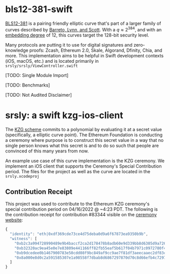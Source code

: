 # bls12-381-swift

[BLS12-381](https://electriccoin.co/blog/new-snark-curve/) is a pairing friendly elliptic curve that's part of a larger family of curves described by [Barreto, Lynn, and Scott](https://eprint.iacr.org/2002/088.pdf). With a $q \approx 2^{384}$, and with an [embedding degree](https://hackmd.io/@benjaminion/bls12-381#Embedding-degree) of 12, this curves target the 128-bit security level.

Many protocols are putting it to use for digital signatures and zero-knowledge proofs: Zcash, Ethereum 2.0, Skale, Algorand, Dfinity, Chia, and more. This implementation aims to be helpful in Swift development contexts (iOS, macOS, etc.) and is located primarily in ```srsly/srsly/ViewController.swift```

[TODO: Single Module Import]

[TODO: Benchmarks]

[TODO: Not Audited Disclaimer]

# srsly: a swift kzg-ios-client

The [KZG scheme](https://www.iacr.org/archive/asiacrypt2010/6477178/6477178.pdf) commits to a polynomial by evaluating it at a secret value (specifically, a elliptic curve point). The Ethereum Foundation is conducting a ceremony where purpose is to construct this secret value in a way that no single person knows what this secret is and to do so such that people are convinced of this many years from now. 

An example use case of this curve implementation is the KZG ceremony. We implement an iOS client that supports the Ceremony's Special Contribution period. The files for the project as well as the curve are located in the ```srsly.xcodeproj```

## Contribution Receipt

This project was used to contribute to the Ethereum KZG ceremony's special contribution period on 04/16/2022 @ ~4:23 PDT. The following is the contribution receipt for contribution #83344 visible on the [ceremony website](https://ceremony.ethereum.org/):

```javascript
{
  "identity": "eth|0xdf369cde73ce4d75deba0d9a6f67873ea9350b9b",
  "witness": [
    "0xb2c3a994728990489e9b4baccf2ca2d178478b8adb60e9d339bb8d6305d9a726e20be519208b03189c175d6b1e1231c81079cca38a8fef5b576b714225dab3e46241d18510b19de9639b84e136f3fef055a60ef610ba2daeaf6df03583b80665",
    "0xb32320ac9ea45e0e7e83809e441166ff82fb55eaf5b617f04b7971c0972780f41ffab86d5e8b729c4886acf25212cd6102df3edee2367278370ffe71f7021d7abb4dc2b10fb01f965c34c02f249f93b2c2e1de250cd54c094be8561e004f0678",
    "0xb9dcedee0b1467900783e50cdd08f9bc849af9cc9ae7f81df3aeecaaec2df83c68525c7fe90adf82a3e6999dad693c451166b3f5304258713dff5faf73ee4d7eedadc18ae80150fe44252b33f4820cb52feb6b1045db54668f2b3a5bd2654993",
    "0x8a000e8d0c2a591585307e1a98558f7dbab8d6867297870d70c8d66efb4c72972b84f233bf6b2938c5c2b9d6d009489605a6b547b6aa91bdd0b3fb2c799ccd5774131c1e12d993cd25bf16b682e95c2616e90be0a7302a0b126dedaf16ced798"
  ]
}
```

